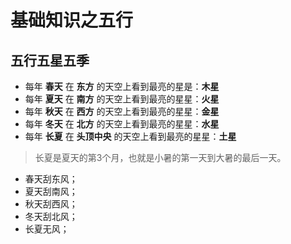 基础知识之五行
===================================================================================
## 五行五星五季
+ 每年 **春天** 在 **东方** 的天空上看到最亮的星是：**木星**
+ 每年 **夏天** 在 **南方** 的天空上看到最亮的星星：**火星**
+ 每年 **秋天** 在 **西方** 的天空上看到最亮的星星：**金星**
+ 每年 **冬天** 在 **北方** 的天空上看到最亮的星星：**水星** 
+ 每年 **长夏** 在 **头顶中央** 的天空上看到最亮的星星：**土星**

> 长夏是夏天的第3个月，也就是小暑的第一天到大暑的最后一天。

+ 春天刮东风；
+ 夏天刮南风；
+ 秋天刮西风；
+ 冬天刮北风；
+ 长夏无风；


